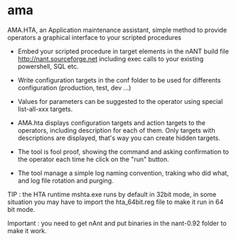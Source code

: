 # ama
AMA.HTA, an Application maintenance assistant, simple method to provide operators a graphical interface to your scripted procedures 

- Embed your scripted procedure in target elements in the nANT build file http://nant.sourceforge.net including exec calls to your existing powershell, SQL etc.
- Write configuration targets in the conf folder to be used for differents configuration (production, test, dev ...)
- Values for parameters can be suggested to the operator using special list-all-xxx targets.

- AMA.hta displays configuration targets and action targets to the operators, including description for each of them. Only targets with descriptions are displayed, that's way you can create hidden targets.
- The tool is fool proof, showing the command and asking confirmation to the operator each time he click on the "run" button.
- The tool manage a simple log naming convention, traking who did what, and log file rotation and purging.

TIP : the HTA runtime mshta.exe runs by default in 32bit mode, in some situation you may have to import the hta_64bit.reg file to make it run in 64 bit mode.

Important : you need to get nAnt and put binaries in the nant-0.92 folder to make it work.
